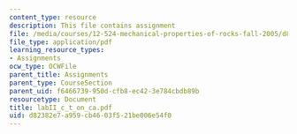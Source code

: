 ```yaml
---
content_type: resource
description: This file contains assignment
file: /media/courses/12-524-mechanical-properties-of-rocks-fall-2005/d82382e7a959cb4603f521be006e54f0_labII_c_t_on_ca.pdf
file_type: application/pdf
learning_resource_types:
- Assignments
ocw_type: OCWFile
parent_title: Assignments
parent_type: CourseSection
parent_uid: f6466739-950d-cfb8-ec42-3e784cbdb89b
resourcetype: Document
title: labII_c_t_on_ca.pdf
uid: d82382e7-a959-cb46-03f5-21be006e54f0
---
```

